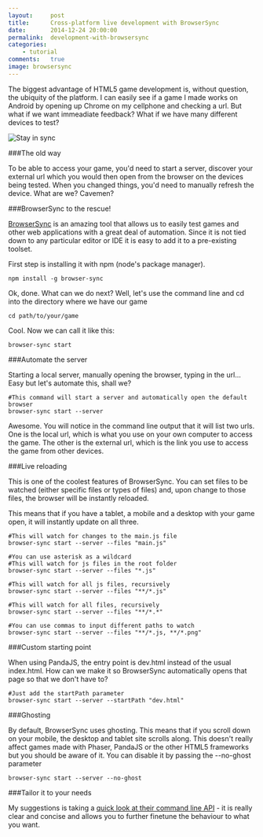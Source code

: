 ```yaml
---
layout:     post
title:      Cross-platform live development with BrowserSync
date:       2014-12-24 20:00:00
permalink:  development-with-browsersync
categories: 
    - tutorial
comments:   true
image: browsersync
---
```


The biggest advantage of HTML5 game development is, without question, the ubiquity of the platform. I can easily see if a game I made works on Android by opening up Chrome on my cellphone and checking a url. But what if we want immeadiate feedback? What if we have many different devices to test?

![Stay in sync]({{site.baseurl}}/assets/in_sync.png)

###The old way

To be able to access your game, you'd need to start a server, discover your external url which you would then open from the browser on the devices being tested. When you changed things, you'd need to manually refresh the device. What are we? Cavemen?

###BrowserSync to the rescue!

<a href="http://www.browsersync.io/" target="_blank">BrowserSync</a> is an amazing tool that allows us to easily test games and other web applications with a great deal of automation. Since it is not tied down to any particular editor or IDE it is easy to add it to a pre-existing toolset.

First step is installing it with npm (node's package manager).

    npm install -g browser-sync

Ok, done. What can we do next? Well, let's use the command line and cd into the directory where we have our game

    cd path/to/your/game
    
Cool. Now we can call it like this:

    browser-sync start

###Automate the server

Starting a local server, manually opening the browser, typing in the url... Easy but let's automate this, shall we?

    #This command will start a server and automatically open the default browser
    browser-sync start --server
    
Awesome. You will notice in the command line output that it will list two urls. One is the local url, which is what you use on your own computer to access the game. The other is the external url, which is the link you use to access the game from other devices.

###Live reloading

This is one of the coolest features of BrowserSync. You can set files to be watched (either specific files or types of files) and, upon change to those files, the browser will be instantly reloaded.

This means that if you have a tablet, a mobile and a desktop with your game open, it will instantly update on all three.

    #This will watch for changes to the main.js file
    browser-sync start --server --files "main.js" 

    #You can use asterisk as a wildcard
    #This will watch for js files in the root folder
    browser-sync start --server --files "*.js"
    
    #This will watch for all js files, recursively
    browser-sync start --server --files "**/*.js"
    
    #This will watch for all files, recursively
    browser-sync start --server --files "**/*.*"
    
    #You can use commas to input different paths to watch
    browser-sync start --server --files "**/*.js, **/*.png"
    
###Custom starting point

When using PandaJS, the entry point is dev.html instead of the usual index.html. How can we make it so BrowserSync automatically opens that page so that we don't have to?

    #Just add the startPath parameter
    browser-sync start --server --startPath "dev.html"
    
###Ghosting

By default, BrowserSync uses ghosting. This means that if you scroll down on your mobile, the desktop and tablet site scrolls along. This doesn't really affect games made with Phaser, PandaJS or the other HTML5 frameworks but you should be aware of it. You can disable it by passing the --no-ghost parameter

    browser-sync start --server --no-ghost
    
###Tailor it to your needs

My suggestions is taking a <a href="http://www.browsersync.io/docs/command-line/" target="_blank">quick look at their command line API</a> - it is really clear and concise and allows you to further finetune the behaviour to what you want.
